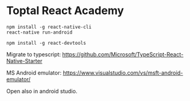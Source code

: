 # Toptal React Academy

```
npm install -g react-native-cli
react-native run-android
```

```
npm install -g react-devtools
```

Migrate to typescript:
https://github.com/Microsoft/TypeScript-React-Native-Starter

MS Android emulator:
https://www.visualstudio.com/vs/msft-android-emulator/

Open also in android studio.
